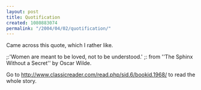 ```yaml
---
layout: post
title: Quotification
created: 1080883074
permalink: "/2004/04/02/quotification/"
---
```

Came across this quote, which I rather like.

;:'Women are meant to be loved, not to be understood.'
;:  from ''The Sphinx Without a Secret'' by Oscar Wilde.

Go to http://www.classicreader.com/read.php/sid.6/bookid.1968/ to read the whole story.

